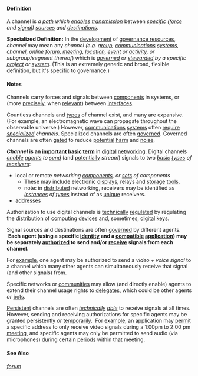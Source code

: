 #### [Definition](https://github.com/gcassel/Modular-Organization-Terminology/blob/master/terms/define.md) 

A channel is *a [path](https://github.com/gcassel/Modular-Organization-Terminology/blob/master/terms/path.md) which [enables](https://github.com/gcassel/Modular-Organization-Terminology/blob/master/terms/enable.md) [transmission](https://github.com/gcassel/Modular-Organization-Terminology/blob/master/terms/transmit.md)* between *[specific](https://github.com/gcassel/Modular-Organization-Terminology/blob/master/terms/specific.md) ([force](https://github.com/gcassel/Modular-Organization-Terminology/blob/master/terms/force.md) and [signal](https://github.com/gcassel/Modular-Organization-Terminology/blob/master/terms/signal.md)) [sources](https://github.com/gcassel/Modular-Organization-Terminology/blob/master/terms/source.md) and [destinations](https://github.com/gcassel/Modular-Organization-Terminology/blob/master/terms/destination.md)*.

**Specialized Definition:** In the [development](https://github.com/gcassel/Modular-Organization-Terminology/blob/master/terms/develop.md) of [governance resources](https://github.com/gcassel/Modular-Organization-Terminology/blob/master/terms/governance-resource.md), *channel* may mean any *channel (e.g. [group](https://github.com/gcassel/Modular-Organization-Terminology/blob/master/terms/group.md), [communications](https://github.com/gcassel/Modular-Organization-Terminology/blob/master/terms/communicate.md) [systems](https://github.com/gcassel/Modular-Organization-Terminology/blob/master/terms/system.md), channel, online [forum](https://github.com/gcassel/Modular-Organization-Terminology/blob/master/terms/forum.md), [meeting](https://github.com/gcassel/Modular-Organization-Terminology/blob/master/terms/meeting.md), [location](https://github.com/gcassel/Modular-Organization-Terminology/blob/master/terms/locate.md), [event](https://github.com/gcassel/Modular-Organization-Terminology/blob/master/terms/event.md) or [activity](https://github.com/gcassel/Modular-Organization-Terminology/blob/master/terms/activity.md), or subgroup/segment thereof*) which is *[governed](https://github.com/gcassel/Modular-Organization-Terminology/blob/master/terms/govern.md) or [stewarded](https://github.com/gcassel/Modular-Organization-Terminology/blob/master/terms/steward.md) by a specific [project](https://github.com/gcassel/Modular-Organization-Terminology/blob/master/terms/project.md) or [system](https://github.com/gcassel/Modular-Organization-Terminology/blob/master/terms/system.md)*.  (This is an extremely generic and broad, flexible definition, but it's specific to governance.)
		
#### Notes

Channels carry forces and signals between [components](https://github.com/gcassel/Modular-Organization-Terminology/blob/master/terms/component.md) in systems, or (more [precisely](https://github.com/gcassel/Modular-Organization-Terminology/blob/master/terms/precise.md), when [relevant](https://github.com/gcassel/Modular-Organization-Terminology/blob/master/terms/relevance.md)) between [interfaces](https://github.com/gcassel/Modular-Organization-Terminology/blob/master/terms/interface.md).

Countless channels and [types](https://github.com/gcassel/Modular-Organization-Terminology/blob/master/terms/type.md) of channel exist, and many are expansive.  (For example, an electromagnetic wave can propagate throughout the observable universe.)  However, [communications](https://github.com/gcassel/Modular-Organization-Terminology/blob/master/terms/communicate.md) [systems](https://github.com/gcassel/Modular-Organization-Terminology/blob/master/terms/system.md) often [require](https://github.com/gcassel/Modular-Organization-Terminology/blob/master/terms/require.md) *[specialized](https://github.com/gcassel/Modular-Organization-Terminology/blob/master/terms/specialize.md) channels*.  Specialized channels are often [governed](https://github.com/gcassel/Modular-Organization-Terminology/blob/master/terms/govern.md).  Governed channels are often [gated](https://github.com/gcassel/Modular-Organization-Terminology/blob/master/terms/gate.md) to reduce [potential](https://github.com/gcassel/Modular-Organization-Terminology/blob/master/terms/potential.md) [harm](https://github.com/gcassel/Modular-Organization-Terminology/blob/master/terms/damage.md) and [noise](https://github.com/gcassel/Modular-Organization-Terminology/blob/master/terms/noise.md).

***Channel* is an [important](https://github.com/gcassel/Modular-Organization-Terminology/blob/master/terms/importance.md) [basic](https://github.com/gcassel/Modular-Organization-Terminology/blob/master/terms/base.md) [term](https://github.com/gcassel/Modular-Organization-Terminology/blob/master/terms/term.md)** in [digital](https://github.com/gcassel/Modular-Organization-Terminology/blob/master/terms/digital.md) [networking](https://github.com/gcassel/Modular-Organization-Terminology/blob/master/terms/network.md).  Digital channels *[enable](https://github.com/gcassel/Modular-Organization-Terminology/blob/master/terms/enable.md) [agents](https://github.com/gcassel/Modular-Organization-Terminology/blob/master/terms/agent.md) to [send](https://github.com/gcassel/Modular-Organization-Terminology/blob/master/terms/send.md)* (and [potentially](https://github.com/gcassel/Modular-Organization-Terminology/blob/master/terms/potential.md) *stream*) signals to two *[basic](https://github.com/gcassel/Modular-Organization-Terminology/blob/master/terms/base.md) [types](https://github.com/gcassel/Modular-Organization-Terminology/blob/master/terms/type.md) of [receivers](https://github.com/gcassel/Modular-Organization-Terminology/blob/master/terms/receive.md)*:
* local or remote *networking [components](https://github.com/gcassel/Modular-Organization-Terminology/blob/master/terms/component.md), or [sets](https://github.com/gcassel/Modular-Organization-Terminology/blob/master/terms/set.md) of components*
  * These may include electronic [displays](https://github.com/gcassel/Modular-Organization-Terminology/blob/master/terms/display.md), relays and [storage](https://github.com/gcassel/Modular-Organization-Terminology/blob/master/terms/store.md) [tools](https://github.com/gcassel/Modular-Organization-Terminology/blob/master/terms/tool.md).
  * note: in [distributed](https://github.com/gcassel/Modular-Organization-Terminology/blob/master/terms/distribute.md) networking, receivers may be identified as *[instances](https://github.com/gcassel/Modular-Organization-Terminology/blob/master/terms/instance.md) of [types](https://github.com/gcassel/Modular-Organization-Terminology/blob/master/terms/type.md)* instead of as [unique](https://github.com/gcassel/Modular-Organization-Terminology/blob/master/terms/unique.md) receivers.
* [addresses](https://github.com/gcassel/Modular-Organization-Terminology/blob/master/terms/address.md)  

Authorization to use digital channels is [technically](https://github.com/gcassel/Modular-Organization-Terminology/blob/master/terms/technical.md) [regulated](https://github.com/gcassel/Modular-Organization-Terminology/blob/master/terms/regulate.md) by regulating the [distribution](https://github.com/gcassel/Modular-Organization-Terminology/blob/master/terms/distribute.md) of [computing](https://github.com/gcassel/Modular-Organization-Terminology/blob/master/terms/compute.md) [devices](https://github.com/gcassel/Modular-Organization-Terminology/blob/master/terms/tool.md) and, sometimes, [digital](https://github.com/gcassel/Modular-Organization-Terminology/blob/master/terms/digital.md) [keys](https://github.com/gcassel/Modular-Organization-Terminology/blob/master/terms/key.md).

Signal sources and destinations are often [governed](https://github.com/gcassel/Modular-Organization-Terminology/blob/master/terms/governance.md) by different agents.  **Each agent (using a specific [identity](https://github.com/gcassel/Modular-Organization-Terminology/blob/master/terms/identity.md) and a [compatible](https://github.com/gcassel/Modular-Organization-Terminology/blob/master/terms/compatible.md) [application](https://github.com/gcassel/Modular-Organization-Terminology/blob/master/terms/application.md)) may be separately [authorized](https://github.com/gcassel/Modular-Organization-Terminology/blob/master/terms/authorize.md) to send and/or [receive](https://github.com/gcassel/Modular-Organization-Terminology/blob/master/terms/receive.md) signals from each channel.**  
		
For [example](https://github.com/gcassel/Modular-Organization-Terminology/blob/master/terms/example.md), one agent may be authorized to send a *video + voice signal* to a channel which many other agents can simultaneously receive that signal (and other signals) from.  

Specific networks or [communities](https://github.com/gcassel/Modular-Organization-Terminology/blob/master/terms/community.md) may allow (and directly enable) agents to extend their channel usage rights to [delegates](https://github.com/gcassel/Modular-Organization-Terminology/blob/master/terms/delegate.md), which could be other agents *or* [bots](https://github.com/gcassel/Modular-Organization-Terminology/blob/master/terms/bot.md).
		
[Persistent](https://github.com/gcassel/Modular-Organization-Terminology/blob/master/terms/persist.md) channels are often *[technically](https://github.com/gcassel/Modular-Organization-Terminology/blob/master/terms/technical.md) [able](https://github.com/gcassel/Modular-Organization-Terminology/blob/master/terms/ability.md)* to receive signals at all times.  However, sending and receiving authorizations for specific agents may be granted persistently *or* [temporarily](https://github.com/gcassel/Modular-Organization-Terminology/blob/master/terms/temporary.md).  For [example](https://github.com/gcassel/Modular-Organization-Terminology/blob/master/terms/example.md), an application may [permit](https://github.com/gcassel/Modular-Organization-Terminology/blob/master/terms/permit.md) a specific address to only receive video signals during a 1:00pm to 2:00 pm [meeting](https://github.com/gcassel/Modular-Organization-Terminology/blob/master/terms/meet.md), and specific agents may only be permitted to send audio (via microphones) during certain [periods](https://github.com/gcassel/Modular-Organization-Terminology/blob/master/terms/period.md) within that meeting.  

#### See Also 

*[forum](https://github.com/gcassel/Modular-Organization-Terminology/blob/master/terms/forum.md)*
